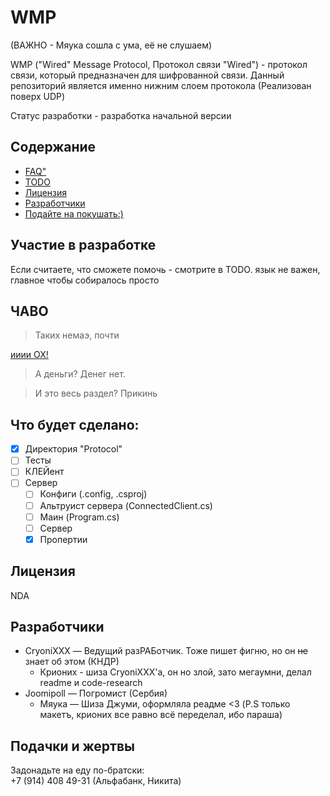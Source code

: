  # WMP

(ВАЖНО - Мяука сошла с ума, её не слушаем)<br>

WMP ("Wired" Message Protocol, Протокол связи "Wired") - протокол связи, который предназначен для шифрованной связи. Данный репозиторий является именно нижним слоем протокола (Реализован поверх UDP)

Статус разработки - разработка начальной версии

<!-- [![Статус тестировання]()]() -->

## Содержание
<!-- - [Юсаге](#1) -->
<!-- - [ПОМОГИ С РАБОТОЙ!](#2) -->
- [FAQ"](#3)
- [TODO](#4)
- [Лицензия](#5)
- [Разработчики](#6)
- [Подайте на покушать:)](#7)

<!-- ## <a name="1"> Юсаге</a> -->

## <a name="2">Участие в разработке</a>

Если считаете, что сможете помочь - смотрите в TODO. язык не важен, главное чтобы собиралось просто

## <a name="3">ЧАВО</a>
> Таких немаэ, почти

[ииии ОХ!](#2) 

> А деньги?
Денег нет.

> И это весь раздел?
Прикинь

## <a name="4">Что будет сделано:</a>

- [x] Директория "Protocol"
- [ ] Тесты
- [ ] КЛЕЙент
- [ ] Сервер
    - [ ] Конфиги (.config, .csproj)
    - [ ] Альтруист сервера (ConnectedClient.cs)
    - [ ] Маин (Program.cs)
    - [ ] Сервер
    - [x] Пропертии

## <a name="5">Лицензия</a>

NDA

<!-- [Чекни тута](LICENSE) -->

## <a name="6">Разработчики</a>

- CryoniXXX — Ведущий разРАБотчик. Тоже пишет фигню, но он ~~не~~ знает об этом (КНДР)
    - Крионих - шиза CryoniXXX'a, он но злой, зато мегаумни, делал readme и code-research
- Joomipoll — Погромист (Сербия)
    - Мяука — Шиза Джуми, оформляла реадме <3 (P.S только макетъ, крионих все равно всё переделал, ибо параша)


## <a name="7">Подачки и жертвы</a>

Задонадьте на еду по-братски: <br>
+7 (914) 408 49-31 (Альфабанк, Никита)
